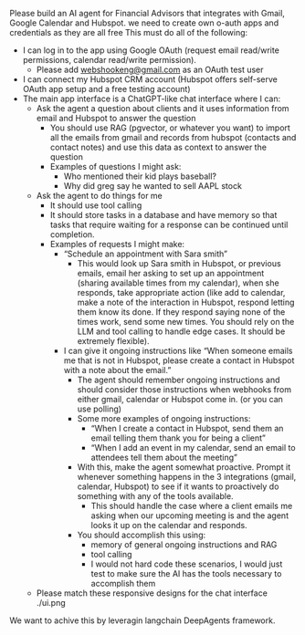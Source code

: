 Please build an AI agent for Financial Advisors that integrates with Gmail, Google Calendar and Hubspot. we need to create own o-auth apps and credentials as they are all free
This  must do all of the following:

- I can log in to the app using Google OAuth (request email read/write permissions, calendar read/write permission).
    - Please add [webshookeng@gmail.com](mailto:webshookeng@gmail.com) as an OAuth test user
- I can connect my Hubspot CRM account (Hubspot offers self-serve OAuth app setup and a free testing account)
- The main app interface is a ChatGPT-like chat interface where I can:
    - Ask the agent a question about clients and it uses information from email and Hubspot to answer the question
        - You should use RAG (pgvector, or whatever you want) to import all the emails from gmail and records from hubspot (contacts and contact notes) and use this data as context to answer the question
        - Examples of questions I might ask:
            - Who mentioned their kid plays baseball?
            - Why did greg say he wanted to sell AAPL stock
    - Ask the agent to do things for me
        - It should use tool calling
        - It should store tasks in a database and have memory so that tasks that require waiting for a response can be continued until completion.
        - Examples of requests I might make:
            - “Schedule an appointment with Sara smith”
                - This would look up Sara smith in Hubspot, or previous emails, email her asking to set up an appointment (sharing available times from my calendar), when she responds, take appropriate action (like add to calendar, make a note of the interaction in Hubspot, respond letting them know its done. If they respond saying none of the times work, send some new times. You should rely on the LLM and tool calling to handle edge cases. It should be extremely flexible).
            - I can give it ongoing instructions like “When someone emails me that is not in Hubspot, please create a contact in Hubspot with a note about the email.”
                - The agent should remember ongoing instructions and should consider those instructions when webhooks from either gmail, calendar or Hubspot come in. (or you can use polling)
                - Some more examples of ongoing instructions:
                    - “When I create a contact in Hubspot, send them an email telling them thank you for being a client”
                    - “When I add an event in my calendar, send an email to attendees tell them about the meeting”
                - With this, make the agent somewhat proactive. Prompt it whenever something happens in the 3 integrations (gmail, calendar, Hubspot) to see if it wants to proactively do something with any of the tools available.
                    - This should handle the case where a client emails me asking when our upcoming meeting is and the agent looks it up on the calendar and responds.
                - You should accomplish this using:
                    - memory of general ongoing instructions and RAG
                    - tool calling
                    - I would not hard code these scenarios, I would just test to make sure the AI has the tools necessary to accomplish them
    - Please match these responsive designs for the chat interface ./ui.png

We want to achive this by leveragin langchain DeepAgents framework. 